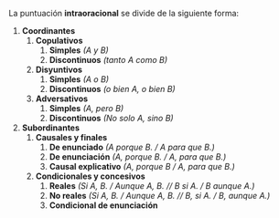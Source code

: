 La puntuación **intraoracional** se divide de la siguiente forma:

1. **Coordinantes**
	1. **Copulativos**
		1. **Simples** *(A y B)*
		2. **Discontinuos** *(tanto A como B)*
	2. **Disyuntivos**
		1. **Simples** *(A o B)*
		2. **Discontinuos** *(o bien A, o bien B)*
	3. **Adversativos**
		1. **Simples** *(A, pero B)*
		2. **Discontinuos** *(No solo A, sino B)*
2. **Subordinantes**
	1. **Causales y finales**
		1. **De enunciado** *(A porque B. / A para que B.)*
		2. **De enunciación** *(A, porque B. / A, para que B.)*
		3. **Causal explicativo** *(A, porque B / A, para que B.)*
	2. **Condicionales y concesivos**
		1. **Reales** *(Si A, B. / Aunque A, B. // B si A. / B aunque A.)*
		2. **No reales** *(Si A, B. / Aunque A, B. // B, si A. / B, aunque A.)*
		3. **Condicional de enunciación**
